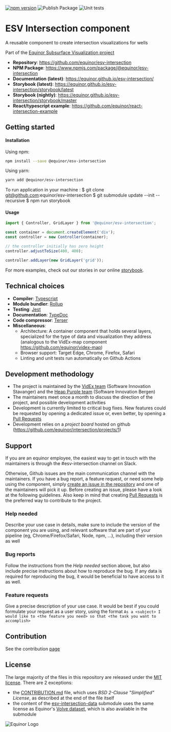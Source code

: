 [![npm version](https://badge.fury.io/js/%40equinor%2Fesv-intersection.svg)](https://badge.fury.io/js/%40equinor%2Fesv-intersection)
![Publish Package](https://github.com/equinor/esv-intersection/workflows/Publish%20Package/badge.svg)
![Unit tests](https://github.com/equinor/esv-intersection/workflows/Unit%20tests/badge.svg)
# ESV Intersection component
A reusable component to create intersection visualizations for wells

Part of the [Equinor Subsurface Visualization project](https://github.com/equinor/esv)

- **Repository**: https://github.com/equinor/esv-intersection
- **NPM Package**: https://www.npmjs.com/package/@equinor/esv-intersection
- **Documentation (latest)**: https://equinor.github.io/esv-intersection/
- **Storybook (latest)**: https://equinor.github.io/esv-intersection/storybook/latest
- **Storybook (nightly)**: https://equinor.github.io/esv-intersection/storybook/master
- **React/typescript example**: https://github.com/equinor/react-intersection-example

## Getting started

#### Installation
Using npm:
```bash
npm install --save @equinor/esv-intersection
```
Using yarn:
```bash
yarn add @equinor/esv-intersection
```
To run application in your machine :
$ git clone git@github.com:equinor/esv-intersection
$ git submodule update --init --recursive
$ npm run storybook

#### Usage

```javascript
import { Controller, GridLayer } from '@equinor/esv-intersection';

const container = document.createElement('div');
const controller = new Controller(container);

// the controller initially has zero height
controller.adjustToSize(400, 400);

controller.addLayer(new GridLayer('grid'));
```
For more examples, check out our stories in our online [storybook](https://equinor.github.io/esv-intersection/storybook/latest).

## Technical choices

- **Compiler**: [Typescript](https://www.npmjs.com/package/typescript)
- **Module bundler**: [Rollup](https://www.npmjs.com/package/rollup)
- **Testing**: [Jest](https://www.npmjs.com/package/jest)
- **Documentation**: [TypeDoc](https://www.npmjs.com/package/typedoc)
- **Code compressor**: [Terser](https://www.npmjs.com/package/terser)
- **Miscellaneous**:
  - Architecture: A container component that holds several layers, specialized for the type of data and visualization they address (analogous to the VidEx-map component https://github.com/equinor/videx-map)
  - Browser support: Target Edge, Chrome, Firefox, Safari
  - Linting and unit tests run automatically on Github Actions
  

## Development methodology
- The project is maintained by the [VidEx team](https://github.com/orgs/equinor/teams/viz) (Software Innovation Stavanger) and the [Heap Purple team](https://github.com/orgs/equinor/teams/heap-purple) (Software Innovation Bergen)
- The maintainers meet once a month to discuss the direction of the project, and possible development activities
- Development is currently limited to critical bug fixes. New features could be requested by opening a dedicated issue or, even better, by opening a [Pull Requests](CONTRIBUTION.md)
- Development relies on a _project board_ hosted on github (https://github.com/equinor/intersection/projects/1)


## Support
If you are an equinor employee, the easiest way to get in touch with the maintainers is through the #esv-intersection channel on Slack.

Otherwise, Github issues are the main communication channel with the maintainers. If you have a bug report, a feature request, or need some help using the component, simply [create an issue in the repository](https://github.com/equinor/esv-intersection/issues) and one of the maintainers will pick it up. Before creating an issue, please have a look at the following guidelines. Also keep in mind that creating [Pull Requests](CONTRIBUTION.md) is the preferred way to contribute to the project. 

### Help needed
Describe your use case in details, make sure to include the version of the component you are using, and relevant software that are part of your pipeline (eg, Chrome/Firefox/Safari, Node, npm, …), including their version as well

### Bug reports
Follow the instructions from the _Help needed_ section above, but also include precise instructions about how to reproduce the bug. If any data is required for reproducing the bug, it would be beneficial to have access to it as well.

### Feature requests
Give a precise description of your use case. It would be best if you could formulate your request as a user story, using the format `As a <subject> I would like to <the feature you need> so that <the task you want to accomplish>`

## Contribution

See the contribution [page](CONTRIBUTION.md)

## License
The large majority of the files in this repository are released under the [MIT license](LICENSE). There are 2 exceptions:
- the [CONTRIBUTION.md](CONTRIBUTION.md) file, which uses _BSD 2-Clause "Simplified" License_, as described at the end of the file itself
- the content of the [esv-intersection-data](https://github.com/equinor/esv-intersection-data) submodule uses the same license as Equinor's [Volve dataset](https://data.equinor.com/dataset/Volve), which is also available in the submodule

![Equinor Logo](resources/images/equinor-logo.png)
